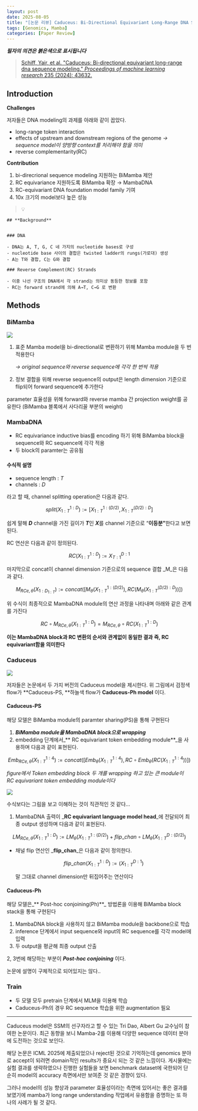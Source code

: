 ```yaml
---
layout: post
date: 2025-08-05
title: "[논문 리뷰] Caduceus: Bi-Directional Equivariant Long-Range DNA Sequence Modeling"
tags: [Genomics, Mamba]
categories: [Paper Review]
---
```


<span class="notion-red">_**필자의 의견은 붉은색으로 표시됩니다**_</span>


> [Schiff, Yair, et al. "Caduceus: Bi-directional equivariant long-range dna sequence modeling." ](https://pmc.ncbi.nlm.nih.gov/articles/PMC12189541/)[_Proceedings of machine learning research_](https://pmc.ncbi.nlm.nih.gov/articles/PMC12189541/)[ 235 (2024): 43632.](https://pmc.ncbi.nlm.nih.gov/articles/PMC12189541/)



## Introduction


**Challenges**


저자들은 DNA modeling의 과제를 아래와 같이 꼽았다.

- long-range token interaction
- effects of upstream and downstream regions of the genome 
_→ sequence model이 양방향 context를 처리해야 함을 의미_
- reverse complementarity(RC)

**Contribution**

1. bi-direcrional sequence modeling 지원하는 BiMamba 제안
1. RC equivariance 지원하도록 BiMamba 확장 → MambaDNA
1. RC-equivariant DNA foundation model family 기여
1. 10x 크기의 model보다 높은 성능

> 💡 


	## **Background**


	### DNA

	- DNA는 A, T, G, C 네 가지의 nucleotide bases로 구성
	- nucleotide base 사이의 결합은 twisted ladder의 rungs(가로대) 생성
	- A는 T와 결합, C는 G와 결합

	### Reverse Complement(RC) Strands

	- 이중 나선 구조의 DNA에서 각 strand는 의미상 동등한 정보를 포함
	- RC는 forward strand에 의해 A→T, C→G 로 변환


## Methods



### BiMamba


![](https://prod-files-secure.s3.us-west-2.amazonaws.com/542b861c-36a8-4051-84e5-8804b6728dba/2c247d59-7815-4980-99f0-8f0d21f445a7/image.png?X-Amz-Algorithm=AWS4-HMAC-SHA256&X-Amz-Content-Sha256=UNSIGNED-PAYLOAD&X-Amz-Credential=ASIAZI2LB4663AFS7CAX%2F20250811%2Fus-west-2%2Fs3%2Faws4_request&X-Amz-Date=20250811T091449Z&X-Amz-Expires=3600&X-Amz-Security-Token=IQoJb3JpZ2luX2VjELH%2F%2F%2F%2F%2F%2F%2F%2F%2F%2FwEaCXVzLXdlc3QtMiJHMEUCIGJEi8ejMOr68n4NAs1Ham2SzKEt6%2BSJo7x3aQ6r4SqMAiEAuHAkVBVjdrOPywnI4QybgZ%2FDl6MS4w3D7F1HXpuYcSUqiAQI6v%2F%2F%2F%2F%2F%2F%2F%2F%2F%2FARAAGgw2Mzc0MjMxODM4MDUiDPa1miM8EtmB8AE51CrcAwWx6xWQ4%2BsCADRh8MsCr9UrhwVekv99vmBk3uahUHJjZDFgzXUrJJ1pUBkFrNpf8wQ31elwXdvwhgaGJMwoDh7L%2Fno6hOjh0trXlm7I93NSyIae4OcMBqs8Q1IZzohilJ5fad27jQnofrXVuBaTD37YgI69cfdkkv8uGlad17kZhYGojkJuvVugyH2RzRVz9E%2FWw%2Bsa6XY3i4vz9Re%2FsxFFK9zC4kM4kqytcbIdkK0hpFipfVht5%2FJuoovtpMCBfXdxJbRQyEeeTLgVJ%2BwOWWZ%2Bkm9stce%2FY0t7Lw6dyMin4U8XFCtaU1%2BszEJZZOwLYToD2kyUW91lPnffcC%2FkLNlWjfWjPROKH4j39gESPFlODPj41%2BjAKDFpEcx251DwYi9yz81t7%2Fs1thEzvHk0Agxrw%2BaPLnCQaowaJ3YFEXQfriscGhYaEHIXg0mhY4vuQdTyvc7VQcbmI4fWqxwLMh6MUavIWm%2BUEqMT6Ng8MBzb%2B34sK%2B5IZGfRUcPde6asrKYQJjkiiPBGWvQMXl3gEkSPW9%2F7u8hdLbxKsyXbMJnRSHoyBTpUJRj0VsRDNrFFzYRKqwj01NdHNNtHvmC8JowHRU5gtsPYmy8oQgc9GWzbDVY6Fgem9jzWxSv6MJPf5sQGOqUBEOedzKaUb%2BMv%2FWozBi6Ts9kNcXQJ0lmOLBN5AFES8K3dD65OeL2pHdr6FIbMVoRJg6Xq2b%2FrEXqkooBzk9cLNUIrBwsdIbht9cWwhVfiHY0BBu4zeUb4WiU0jlhbH9vESqjN1DzYc0MecPUOJASx5WKcCVgVLCutjtAgu9H7Eu%2FNxdY7vc32mAxjVtD01EpYdjYKhvRgTXaHCNxr3la5nG4wCRKG&X-Amz-Signature=0dca669a257c59801152ff5e89303047f1aeb66a19c5d7e37989c76b5a0fc8d9&X-Amz-SignedHeaders=host&x-amz-checksum-mode=ENABLED&x-id=GetObject)

1. 표준 Mamba model을 bi-directional로 변환하기 위해 Mamba module을 두 번 적용한다

	_→ original sequence와 reverse sequence에 각각 한 번씩 적용_

1. 정보 결합을 위해 reverse sequence의 output은 length dimension 기준으로 flip되어 forward sequence에 추가한다

parameter 효율성을 위해 forward와 reverse mamba 간 projection weight를 공유한다 (BiMamba 블록에서 사다리꼴 부분의 weight)



### MambaDNA

- RC equivariance inductive bias를 encoding 하기 위해 BiMamba block을 sequence와 RC sequence에 각각 적용
- 두 block의 paramter는 공유됨


#### 수식적 설명

- sequence length : _T_
- channels : _D_

라고 할 때,  channel splitting operation은 다음과 같다.


$$
split(X^{1:D}_{1:T}):=[X^{1:(D/2)}_{1:T},X^{(D/2):D}_{1:T}]
$$


<span class="notion-red">쉽게 말해 </span><span class="notion-red">_**D**_</span><span class="notion-red"> channel을 가진 길이가 </span><span class="notion-red">_**T**_</span><span class="notion-red">인 </span><span class="notion-red">_**X**_</span><span class="notion-red">를 channel 기준으로 “</span><span class="notion-red">**이등분”**</span><span class="notion-red">한다고 보면 된다.</span>


RC 연산은 다음과 같이 정의된다.


$$
RC(X^{1:D}_{1:T}):=X^{D:1}_{T:1}
$$


마지막으로 concat이 channel dimension 기준으로의 sequence 결합 _M_은 다음과 같다.


$$
M_{RCe,\theta}(X_{1:D_{1:T}}):=concat([M_{\theta}(X^{1:(D/2)}_{1:T}),RC(M_{\theta}(X^{(D/2):D}_{1:T}))])
$$


위 수식이 최종적으로 MambaDNA module의 연산 과정을 나타내며 아래와 같은 관계를 가진다


$$
RC\circ M_{RCe,\theta}(X^{1:D}_{1:T}) = M_{RCe,\theta} \circ RC(X^{1:D}_{1:T})
$$


**이는 MambaDNA block과 RC 변환의 순서와 관계없이 동일한 결과 즉, RC equivariant함을 의미한다**



### Caduceus


![](https://prod-files-secure.s3.us-west-2.amazonaws.com/542b861c-36a8-4051-84e5-8804b6728dba/f94a60d7-8145-473b-aef9-7c68d3ec604a/image.png?X-Amz-Algorithm=AWS4-HMAC-SHA256&X-Amz-Content-Sha256=UNSIGNED-PAYLOAD&X-Amz-Credential=ASIAZI2LB4663AFS7CAX%2F20250811%2Fus-west-2%2Fs3%2Faws4_request&X-Amz-Date=20250811T091450Z&X-Amz-Expires=3600&X-Amz-Security-Token=IQoJb3JpZ2luX2VjELH%2F%2F%2F%2F%2F%2F%2F%2F%2F%2FwEaCXVzLXdlc3QtMiJHMEUCIGJEi8ejMOr68n4NAs1Ham2SzKEt6%2BSJo7x3aQ6r4SqMAiEAuHAkVBVjdrOPywnI4QybgZ%2FDl6MS4w3D7F1HXpuYcSUqiAQI6v%2F%2F%2F%2F%2F%2F%2F%2F%2F%2FARAAGgw2Mzc0MjMxODM4MDUiDPa1miM8EtmB8AE51CrcAwWx6xWQ4%2BsCADRh8MsCr9UrhwVekv99vmBk3uahUHJjZDFgzXUrJJ1pUBkFrNpf8wQ31elwXdvwhgaGJMwoDh7L%2Fno6hOjh0trXlm7I93NSyIae4OcMBqs8Q1IZzohilJ5fad27jQnofrXVuBaTD37YgI69cfdkkv8uGlad17kZhYGojkJuvVugyH2RzRVz9E%2FWw%2Bsa6XY3i4vz9Re%2FsxFFK9zC4kM4kqytcbIdkK0hpFipfVht5%2FJuoovtpMCBfXdxJbRQyEeeTLgVJ%2BwOWWZ%2Bkm9stce%2FY0t7Lw6dyMin4U8XFCtaU1%2BszEJZZOwLYToD2kyUW91lPnffcC%2FkLNlWjfWjPROKH4j39gESPFlODPj41%2BjAKDFpEcx251DwYi9yz81t7%2Fs1thEzvHk0Agxrw%2BaPLnCQaowaJ3YFEXQfriscGhYaEHIXg0mhY4vuQdTyvc7VQcbmI4fWqxwLMh6MUavIWm%2BUEqMT6Ng8MBzb%2B34sK%2B5IZGfRUcPde6asrKYQJjkiiPBGWvQMXl3gEkSPW9%2F7u8hdLbxKsyXbMJnRSHoyBTpUJRj0VsRDNrFFzYRKqwj01NdHNNtHvmC8JowHRU5gtsPYmy8oQgc9GWzbDVY6Fgem9jzWxSv6MJPf5sQGOqUBEOedzKaUb%2BMv%2FWozBi6Ts9kNcXQJ0lmOLBN5AFES8K3dD65OeL2pHdr6FIbMVoRJg6Xq2b%2FrEXqkooBzk9cLNUIrBwsdIbht9cWwhVfiHY0BBu4zeUb4WiU0jlhbH9vESqjN1DzYc0MecPUOJASx5WKcCVgVLCutjtAgu9H7Eu%2FNxdY7vc32mAxjVtD01EpYdjYKhvRgTXaHCNxr3la5nG4wCRKG&X-Amz-Signature=0aec7af552d24392b1e158cecfb4f5226d71c8d8bd9acca1ebeaee0c8ecc2880&X-Amz-SignedHeaders=host&x-amz-checksum-mode=ENABLED&x-id=GetObject)


저자들은 논문에서 두 가지 버전의 Caduceus model을 제시한다. 위 그림에서 검정색 flow가 **Caduceus-PS, **하늘색 flow가 **Caduceus-Ph model** 이다.



#### Caduceus-PS


해당 모델은 BiMamba module의 paramter sharing(PS)을 통해 구현된다

1. _**BiMamba module을 MambaDNA block으로 wrapping**_
1. embedding 단계에서_** RC equivariant token embedding module**_을 사용하며 다음과 같이 표현된다.

$$
Emb_{RCe,\theta}(X^{1:4}_{1:T}):=concat([Emb_{\theta}(X^{1:4}_{1:T}),RC \circ Emb_{\theta}(RC(X^{1:4}_{1:T}))])
$$


_figure에서 Token embedding block 두 개를 wrapping 하고 있는 큰 module이 RC equivariant token embedding module이다_


![](https://prod-files-secure.s3.us-west-2.amazonaws.com/542b861c-36a8-4051-84e5-8804b6728dba/b175e4da-71eb-4e91-8c23-a06dabe673c9/image.png?X-Amz-Algorithm=AWS4-HMAC-SHA256&X-Amz-Content-Sha256=UNSIGNED-PAYLOAD&X-Amz-Credential=ASIAZI2LB4663AFS7CAX%2F20250811%2Fus-west-2%2Fs3%2Faws4_request&X-Amz-Date=20250811T091450Z&X-Amz-Expires=3600&X-Amz-Security-Token=IQoJb3JpZ2luX2VjELH%2F%2F%2F%2F%2F%2F%2F%2F%2F%2FwEaCXVzLXdlc3QtMiJHMEUCIGJEi8ejMOr68n4NAs1Ham2SzKEt6%2BSJo7x3aQ6r4SqMAiEAuHAkVBVjdrOPywnI4QybgZ%2FDl6MS4w3D7F1HXpuYcSUqiAQI6v%2F%2F%2F%2F%2F%2F%2F%2F%2F%2FARAAGgw2Mzc0MjMxODM4MDUiDPa1miM8EtmB8AE51CrcAwWx6xWQ4%2BsCADRh8MsCr9UrhwVekv99vmBk3uahUHJjZDFgzXUrJJ1pUBkFrNpf8wQ31elwXdvwhgaGJMwoDh7L%2Fno6hOjh0trXlm7I93NSyIae4OcMBqs8Q1IZzohilJ5fad27jQnofrXVuBaTD37YgI69cfdkkv8uGlad17kZhYGojkJuvVugyH2RzRVz9E%2FWw%2Bsa6XY3i4vz9Re%2FsxFFK9zC4kM4kqytcbIdkK0hpFipfVht5%2FJuoovtpMCBfXdxJbRQyEeeTLgVJ%2BwOWWZ%2Bkm9stce%2FY0t7Lw6dyMin4U8XFCtaU1%2BszEJZZOwLYToD2kyUW91lPnffcC%2FkLNlWjfWjPROKH4j39gESPFlODPj41%2BjAKDFpEcx251DwYi9yz81t7%2Fs1thEzvHk0Agxrw%2BaPLnCQaowaJ3YFEXQfriscGhYaEHIXg0mhY4vuQdTyvc7VQcbmI4fWqxwLMh6MUavIWm%2BUEqMT6Ng8MBzb%2B34sK%2B5IZGfRUcPde6asrKYQJjkiiPBGWvQMXl3gEkSPW9%2F7u8hdLbxKsyXbMJnRSHoyBTpUJRj0VsRDNrFFzYRKqwj01NdHNNtHvmC8JowHRU5gtsPYmy8oQgc9GWzbDVY6Fgem9jzWxSv6MJPf5sQGOqUBEOedzKaUb%2BMv%2FWozBi6Ts9kNcXQJ0lmOLBN5AFES8K3dD65OeL2pHdr6FIbMVoRJg6Xq2b%2FrEXqkooBzk9cLNUIrBwsdIbht9cWwhVfiHY0BBu4zeUb4WiU0jlhbH9vESqjN1DzYc0MecPUOJASx5WKcCVgVLCutjtAgu9H7Eu%2FNxdY7vc32mAxjVtD01EpYdjYKhvRgTXaHCNxr3la5nG4wCRKG&X-Amz-Signature=f8ff13d679041cd26160728609171158d71edf9da01b258fb761548f1dc625cb&X-Amz-SignedHeaders=host&x-amz-checksum-mode=ENABLED&x-id=GetObject)


<span class="notion-red">수식보다는 그림을 보고 이해하는 것이 직관적인 것 같다…</span>

1. MambaDNA 출력이 _**RC equivariant language model head**_에 전달되어 최종 output 생성하며 다음과 같이 표현된다.

$$
LM_{RCe,\theta}(X^{1:D}_{1:T}):= LM_{\theta}(X^{1:(D/2)}_{1:T})+flip\_chan\circ LM_{\theta}(X^{D:(D/2)}_{1:T})
$$

- 채널 flip 연산인 _**flip\_chan**_은 다음과 같이 정의한다.

	$$
	flip\_chan(X^{1:D}_{1:T}):=(X^{D:1}_{1:T})
	$$


	말 그대로 channel dimension만 뒤집어주는 연산이다



#### Caduceus-Ph


해당 모델은_** Post-hoc conjoining(Ph)**_ 방법론을 이용해 BiMamba block stack을 통해 구현된다

1. MambaDNA block을 사용하지 않고 BiMamba module을 backbone으로 학습
1. inference 단계에서 input sequence와 input의 RC sequence를 각각 model에 입력
1. 두 output을 평균해 최종 output 산출

2, 3번에 해당하는 부분이 _**Post-hoc conjoining**_ 이다.


<span class="notion-red">논문에 설명이 구체적으로 되어있지는 않다..</span>



### Train

- 두 모델 모두 pretrain 단계에서 MLM을 이용해 학습
- Caduceus-Ph의 경우 RC sequence 학습을 위한 augmentation 필요

---


<span class="notion-red">Caduceus model은 SSM의 선구자라고 할 수 있는 Tri Dao, Albert Gu 교수님이 참여한 논문이다. 최근 동향을 보니 Mamba-2를 이용해 다양한 sequence 데이터 분야에 도전하는 것으로 보인다.</span>


<span class="notion-red">해당 논문은 ICML 2025에 제출되었으나 reject된 것으로 기억하는데 genomics 분야로 accept이 되려면 domain적인 results가 중요시 되는 것 같은 느낌이다. 게시물에는 실험 결과를 생략하였으나 진행한 실험들을 보면 benchmark dataset에 국한되어 단순히 model의 accuracy 측면에서만 보여준 것 같은 경향이 있다.</span>


<span class="notion-red">그러나 model의 성능 향상과 parameter 효율성이라는 측면에 있어서는 좋은 결과를 보였기에 mamba가 long range understanding 작업에서 유용함을 증명하는 또 하나의 사례가 될 것 같다.</span>


